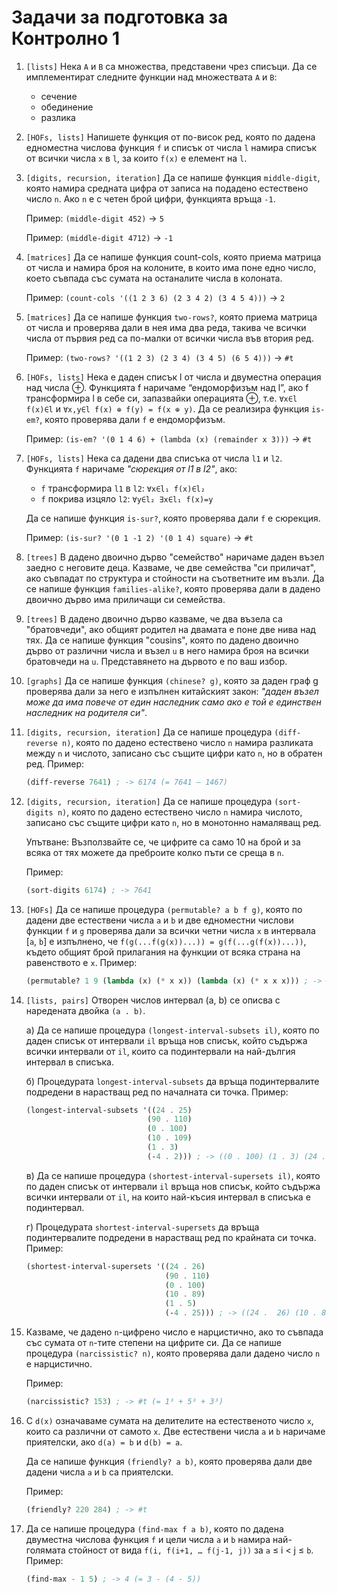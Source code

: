 Задачи за подготовка за Контролно 1
===================================

1. `[lists]` Нека `А` и `B` са множества, представени чрез списъци. Да се имплементират следните функции над множествата `А` и `B`:
    - сечение
    - обединение
    - разлика

1. `[HOFs, lists]` Напишете функция от по-висок ред, която по дадена едноместна числова функция `f` и списък от числа `l` намира списък от всички числа `x` в `l`, за които `f(x)` е елемент на `l`.

1. `[digits, recursion, iteration]` Да се напише функция `middle-digit`, която намира средната цифра от записа на подадено естествено число `n`. Ако `n` е с четен брой цифри, функцията връща `-1`.

    Пример: `(middle-digit 452)` → `5`

    Пример: `(middle-digit 4712)` → `-1`

1. `[matrices]` Да се напише функция count-cols, която приема матрица от числа и намира броя на колоните, в които има поне едно число, което съвпада със сумата на останалите числа в колоната.

    Пример: `(count-cols '((1 2 3 6) (2 3 4 2) (3 4 5 4)))` → `2`

1. `[matrices]` Да се напише функция `two-rows?`, която приема матрица от числа и проверява дали в нея има два реда, такива че всички числа от първия ред са по-малки от всички числа във втория ред.

    Пример: `(two-rows? '((1 2 3) (2 3 4) (3 4 5) (6 5 4)))` → `#t`

1. `[HOFs, lists]` Нека е даден списък l от числа и двуместна операция над числа ⊕. Функцията f наричаме “ендоморфизъм над l”, ако f трансформира l в себе си, запазвайки операцията ⊕, т.е. `∀x∈l f(x)∈l` и `∀x,y∈l f(x) ⊕ f(y) = f(x ⊕ y)`. Да се реализира функция `is-em?`, която проверява дали `f` е ендоморфизъм.

    Пример: `(is-em? '(0 1 4 6) + (lambda (x) (remainder x 3)))` → `#t`

1. `[HOFs, lists]` Нека са дадени два списъка от числа `l1` и `l2`.
Функцията `f` наричаме *"сюрекция от l1 в l2"*, ако:
    - `f` трансформира `l1` в `l2`:  `∀x∈l₁ f(x)∈l₂`
    - `f` покрива изцяло `l2`: `∀y∈l₂ ∃x∈l₁ f(x)=y`

    Да се напише функция `is-sur?`, която проверява дали `f` е сюрекция.

    Пример: `(is-sur? '(0 1 -1 2) '(0 1 4) square)` → `#t`

1. `[trees]` В дадено двоично дърво "семейство" наричаме даден възел заедно с неговите деца. Казваме, че две семейства "си приличат", ако съвпадат по структура и стойности на съответните им възли. Да се напише функция `families-alike?`, която проверява дали в дадено двоично дърво има приличащи си семейства.

1. `[trees]` В дадено двоично дърво казваме, че два възела са "братовчеди", ако общият родител на двамата е поне две нива над тях. Да се напише функция "cousins", която по дадено двоично дърво от различни числа и възел `u` в него намира броя на всички братовчеди на `u`. Представянето на дървото е по ваш избор.

1. `[graphs]` Да се напише функция `(chinese? g)`, която за даден граф g
проверява дали за него е изпълнен китайският закон: *"даден възел може да има повече от един наследник само ако е той е единствен наследник на родителя си"*.

1. `[digits, recursion, iteration]` Да се напише процедура `(diff-reverse n)`, която по дадено естествено
число `n` намира разликата между `n` и числото, записано със същите цифри
като `n`, но в обратен ред. Пример:

    ```scheme
    (diff-reverse 7641) ; -> 6174 (= 7641 – 1467)
    ```

1. `[digits, recursion, iteration]` Да се напише процедура `(sort-digits n)`, която по дадено естествено число
`n` намира числото, записано със същите цифри като `n`, но в монотонно
намаляващ ред.

    Упътване: Възползвайте се, че цифрите са само 10 на брой и за всяка от тях
    можете да преброите колко пъти се среща в `n`.

    Пример:

    ```scheme
    (sort-digits 6174) ; -> 7641
    ```

1. `[HOFs]` Да се напише процедура `(permutable? a b f g)`, която по дадени две
естествени числа `a` и `b` и две едноместни числови функции `f` и `g` проверява
дали за всички четни числа `x` в интервала [`a`, `b`] е изпълнено, че
`f(g(...f(g(x))...)) = g(f(...g(f(x))...))`, където общият брой прилагания на
функции от всяка страна на равенството е `x`. Пример:

   ```scheme
   (permutable? 1 9 (lambda (x) (* x x)) (lambda (x) (* x x x))) ; -> #t
   ```

1. `[lists, pairs]` Отворен числов интервал (a, b) се описва с наредената двойка `(a . b)`.

    a) Да се напише процедура `(longest-interval-subsets il)`, която по даден списък от
    интервали `il` връща нов списък, който съдържа всички интервали от `il`, които
    са подинтервали на най-дългия интервал в списъка.

    б) Процедурата `longest-interval-subsets` да връща подинтервалите подредени в
    нарастващ ред по началната си точка. Пример:

    ```scheme
    (longest-interval-subsets '((24 . 25)
                               (90 . 110)
                               (0 . 100)
                               (10 . 109)
                               (1 . 3)
                               (-4 . 2))) ; -> ((0 . 100) (1 . 3) (24 . 25))
    ```

    в) Да се напише процедура `(shortest-interval-supersets il)`, която по даден списък
    от интервали `il` връща нов списък, който съдържа всички интервали от `il`, на
    които най-късия интервал в списъка е подинтервал.

    г) Процедурата `shortest-interval-supersets` да връща  подинтервалите
    подредени в нарастващ ред по крайната си точка. Пример:

      ```scheme
      (shortest-interval-supersets '((24 . 26)
                                     (90 . 110)
                                     (0 . 100)
                                     (10 . 89)
                                     (1 . 5)
                                     (-4 . 25))) ; -> ((24 .  26) (10 . 89) (0 . 100))
      ```

1. Казваме, че дадено `n`-цифрено число е нарцистично, ако то съвпада със
сумата от `n`-тите степени на цифрите си. Да се напише процедура
`(narcissistic? n)`, която проверява дали дадено число `n` е нарцистично.

    Пример:

    ```scheme
    (narcissistic? 153) ; -> #t (= 1³ + 5³ + 3³)
    ```

1. С `d(x)` означаваме сумата на делителите на естественото число `x`, които са
различни от самото `x`. Две естествени числа `a` и `b` наричаме приятелски, ако
`d(a) = b` и `d(b) = a`.

    Да се напише функция `(friendly? a b)`, която проверява
    дали две дадени числа `a` и `b` са приятелски.

    Пример:

    ```scheme
    (friendly? 220 284) ; -> #t
    ```

1. Да се напише процедура `(find-max f a b)`, която по дадена двуместна числова
функция `f` и цели числа `a` и `b` намира най-голямата стойност от вида
`f(i, f(i+1, … f(j-1, j))` за `a` ≤ i < j ≤ `b`. Пример:

   ```scheme
   (find-max - 1 5) ; -> 4 (= 3 - (4 - 5))
   ```
